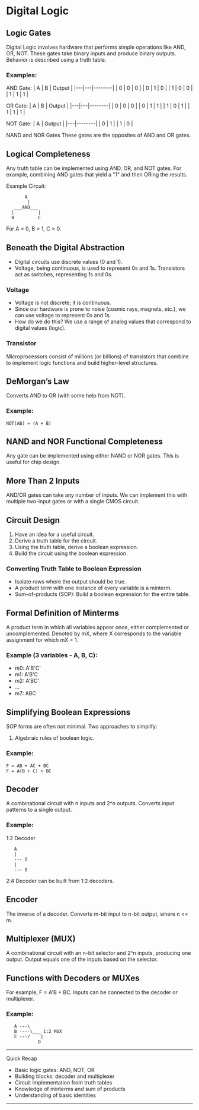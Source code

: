 # Digital Logic

## Logic Gates
Digital Logic involves hardware that performs simple operations like AND, OR, NOT. These gates take binary inputs and produce binary outputs. Behavior is described using a truth table.

### Examples:
AND Gate:
  | A | B | Output |
  |---|---|--------|
  | 0 | 0 |   0    |
  | 0 | 1 |   0    |
  | 1 | 0 |   0    |
  | 1 | 1 |   1    |

OR Gate:
  | A | B | Output |
  |---|---|--------|
  | 0 | 0 |   0    |
  | 0 | 1 |   1    |
  | 1 | 0 |   1    |
  | 1 | 1 |   1    |

NOT Gate:
  | A | Output |
  |---|--------|
  | 0 |   1    |
  | 1 |   0    |

NAND and NOR Gates
These gates are the opposites of AND and OR gates.

## Logical Completeness
Any truth table can be implemented using AND, OR, and NOT gates. For example, combining AND gates that yield a "1" and then ORing the results.

Example Circuit:
```
       A
        |
   ___AND___
  |         |
  B         C
```
For A = 0, B = 1, C = 0.

## Beneath the Digital Abstraction
- Digital circuits use discrete values (0 and 1).
- Voltage, being continuous, is used to represent 0s and 1s. Transistors act as switches, representing 1s and 0s.

### Voltage
- Voltage is not discrete; it is continuous.
- Since our hardware is prone to noise (cosmic rays, magnets, etc.), we can use voltage to represent 0s and 1s.
- How do we do this? We use a range of analog values that correspond to digital values (logic).

### Transistor
Microprocessors consist of millions (or billions) of transistors that combine to implement logic functions and build higher-level structures.

## DeMorgan’s Law
Converts AND to OR (with some help from NOT).

### Example:
```
NOT(AB) = (A + B)
```

## NAND and NOR Functional Completeness
Any gate can be implemented using either NAND or NOR gates. This is useful for chip design.

## More Than 2 Inputs
AND/OR gates can take any number of inputs. We can implement this with multiple two-input gates or with a single CMOS circuit.

## Circuit Design
1. Have an idea for a useful circuit.
2. Derive a truth table for the circuit.
3. Using the truth table, derive a boolean expression.
4. Build the circuit using the boolean expression.

### Converting Truth Table to Boolean Expression
- Isolate rows where the output should be true.
- A product term with one instance of every variable is a minterm.
- Sum-of-products (SOP): Build a boolean expression for the entire table.

## Formal Definition of Minterms
A product term in which all variables appear once, either complemented or uncomplemented. Denoted by mX, where X corresponds to the variable assignment for which mX = 1.

### Example (3 variables - A, B, C):
- m0: A'B'C'
- m1: A'B'C
- m2: A'BC'
- ...
- m7: ABC

## Simplifying Boolean Expressions
SOP forms are often not minimal. Two approaches to simplify:
1. Algebraic rules of boolean logic.

### Example:
```
F = AB + AC + BC
F = A(B + C) + BC
```

## Decoder
A combinational circuit with n inputs and 2^n outputs. Converts input patterns to a single output.

### Example:
1:2 Decoder
```
   A
   |
   --- O
   |
   --- O
```
2:4 Decoder can be built from 1:2 decoders.

## Encoder
The inverse of a decoder. Converts m-bit input to n-bit output, where n <= m.

## Multiplexer (MUX)
A combinational circuit with an n-bit selector and 2^n inputs, producing one output. Output equals one of the inputs based on the selector.

## Functions with Decoders or MUXes
For example, F = A'B + BC. Inputs can be connected to the decoder or multiplexer.

### Example:
```
   A ---\
   B ----\___ 1:2 MUX
   C ---/    |
            O
```

---

Quick Recap
- Basic logic gates: AND, NOT, OR
- Building blocks: decoder and multiplexer
- Circuit implementation from truth tables
- Knowledge of minterms and sum of products
- Understanding of basic identities

---

